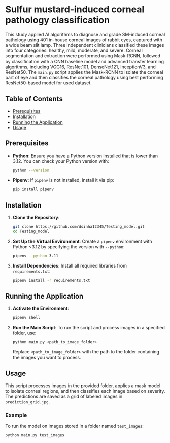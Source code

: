# Sulfur mustard-induced corneal pathology classification 

This study applied AI algorithms to diagnose and grade SM-induced corneal pathology using 401 in-house corneal images of rabbit eyes, captured with a wide beam slit lamp. Three independent clinicians classified these images into four categories: healthy, mild, moderate, and severe. Corneal segmentation and extraction were performed using Mask-RCNN, followed by classification with a CNN baseline model and advanced transfer learning algorithms, including VGG16, ResNet101, DenseNet121, InceptionV3, and ResNet50. The `main.py` script applies the Mask-RCNN to isolate the corneal part of eye and then classifies the corneal pathology using best performing ResNet50-based model for used dataset.

## Table of Contents
- [Prerequisites](#prerequisites)
- [Installation](#installation)
- [Running the Application](#running-the-application)
- [Usage](#usage)

## Prerequisites
- **Python**: Ensure you have a Python version installed that is lower than 3.12. You can check your Python version with:
    ```bash
    python --version
    ```
- **Pipenv**: If `pipenv` is not installed, install it via pip:
    ```bash
    pip install pipenv
    ```

## Installation

1. **Clone the Repository**:
    ```bash
    git clone https://github.com/dsinha12345/Testing_model.git
    cd Testing_model
    ```

2. **Set Up the Virtual Environment**:
   Create a `pipenv` environment with Python <3.12 by specifying the version with `--python`:
    ```bash
    pipenv --python 3.11
    ```

3. **Install Dependencies**:
   Install all required libraries from `requirements.txt`:
    ```bash
    pipenv install -r requirements.txt
    ```

## Running the Application

1. **Activate the Environment**:
    ```bash
    pipenv shell
    ```

2. **Run the Main Script**:
    To run the script and process images in a specified folder, use:
    ```bash
    python main.py <path_to_image_folder>
    ```
   Replace `<path_to_image_folder>` with the path to the folder containing the images you want to process.

## Usage
This script processes images in the provided folder, applies a mask model to isolate corneal regions, and then classifies each image based on severity. The predictions are saved as a grid of labeled images in `prediction_grid.jpg`.

### Example
To run the model on images stored in a folder named `test_images`:
```bash
python main.py test_images
